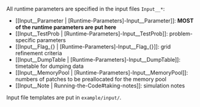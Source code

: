 All runtime parameters are specified in the input files `Input__*`:

* [[Input__Parameter | [Runtime-Parameters]-Input__Parameter]]: **MOST of the runtime parameters are put here**
* [[Input__TestProb | [Runtime-Parameters]-Input__TestProb]]: problem-specific parameters
* [[Input__Flag_{} | [Runtime-Parameters]-Input__Flag_{}]]: grid refinement criteria
* [[Input__DumpTable | [Runtime-Parameters]-Input__DumpTable]]: timetable for dumping data
* [[Input__MemoryPool | [Runtime-Parameters]-Input__MemoryPool]]: numbers of patches to be preallocated for the memory pool
* [[Input__Note | Running-the-Code#taking-notes]]: simulation notes

Input file templates are put in `example/input/`.
